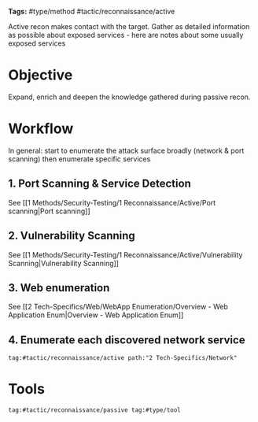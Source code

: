 **Tags:** #type/method #tactic/reconnaissance/active 

Active recon makes contact with the target.
Gather as detailed information as possible about exposed services - here are notes about some usually exposed services
# Objective
Expand, enrich and deepen the knowledge gathered during passive recon.
# Workflow
In general: start to enumerate the attack surface broadly (network &  port scanning)
then enumerate specific services
## 1. Port Scanning & Service Detection
See [[1 Methods/Security-Testing/1 Reconnaissance/Active/Port scanning|Port scanning]]
## 2. Vulnerability Scanning
See [[1 Methods/Security-Testing/1 Reconnaissance/Active/Vulnerability Scanning|Vulnerability Scanning]]
##  3. Web enumeration
See [[2 Tech-Specifics/Web/WebApp Enumeration/Overview - Web Application Enum|Overview - Web Application Enum]]
## 4. Enumerate each discovered network service
```query
tag:#tactic/reconnaissance/active path:"2 Tech-Specifics/Network"
```
# Tools
```query
tag:#tactic/reconnaissance/passive tag:#type/tool 
```










